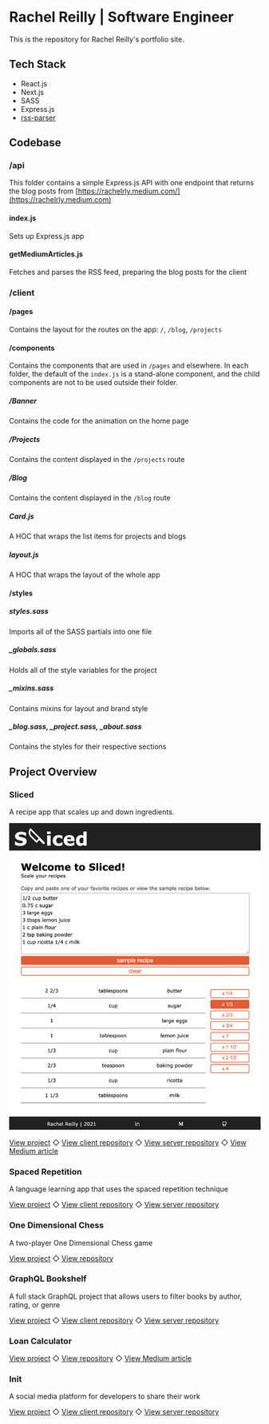 # Rachel Reilly |  Software Engineer

This is the repository for Rachel Reilly's portfolio site.

## Tech Stack

- React.js
- Next.js
- SASS
- Express.js
- [rss-parser](https://www.npmjs.com/package/rss-parser)

## Codebase 

### /api

This folder contains a simple Express.js API with one endpoint that returns the blog posts from [https://rachelrly.medium.com/](https://rachelrly.medium.com)

#### index.js

Sets up Express.js app

#### getMediumArticles.js

Fetches and parses the RSS feed, preparing the blog posts for the client

### /client

#### /pages

Contains the layout for the routes on the app: `/`, `/blog`, `/projects`

#### /components

Contains the components that are used in `/pages` and elsewhere. In each folder, the default of the `index.js` is a stand-alone component, and the child components are not to be used outside their folder. 

##### /Banner

Contains the code for the animation on the home page

##### /Projects

Contains the content displayed in the `/projects` route

##### /Blog

Contains the content displayed in the `/blog` route

##### Card.js

A HOC that wraps the list items for projects and blogs

##### layout.js

A HOC that wraps the layout of the whole app

#### /styles

##### styles.sass

Imports all of the SASS partials into one file

##### _globals.sass

Holds all of the style variables for the project

##### _mixins.sass

Contains mixins for layout and brand style

##### _blog.sass, _project.sass, _about.sass

Contains the styles for their respective sections

## Project Overview

### Sliced

A recipe app that scales up and down ingredients.

![](./assets/slice-down.png)

[View project](https://sliced.rachanastasia.vercel.app/) ◇ 
[View client repository](https://github.com/Rachanastasia/sliced-client) ◇ 
[View server repository](https://github.com/Rachanastasia/sliced-API) ◇ 
[View Medium article](https://rachelrly.medium.com/a-tale-of-three-string-parsing-algorithms-ed62a13bc62b)

### Spaced Repetition

A language learning app that uses the spaced repetition technique

[View project](https://spaced-repetition-dun.vercel.app/) ◇ 
[View client repository](https://github.com/Rachanastasia/spaced-repetition-client) ◇ 
[View server repository](https://github.com/Rachanastasia/spaced-repetition-server)

### One Dimensional Chess

A two-player One Dimensional Chess game

[View project](https://one-d-chess.vercel.app/) ◇ 
[View repository](https://github.com/Rachanastasia/one-dimensional-chess)


### GraphQL Bookshelf

A full stack GraphQL project that allows users to filter books by author, rating, or genre

[View project](https://bookshelf.rachanastasia.vercel.app/) ◇ 
[View client repository](https://github.com/Rachanastasia/graphql-bookshelf-client) ◇ 
[View server repository](https://github.com/Rachanastasia/graphql-bookshelf-api)


### Loan Calculator

[View project](https://loan-calculator-two.vercel.app/) ◇ 
[View repository](https://github.com/Rachanastasia/loan-calculator) ◇ 
[View Medium article](https://rachelrly.medium.com/usestate-vs-usereducer-9bbfca768f51)



### Init

A social media platform for developers to share their work

[View project](https://init-rachel.vercel.app/) ◇ 
[View client repository](https://github.com/Rachanastasia/init) ◇ 
[View server repository](https://github.com/Rachanastasia/init-api)
